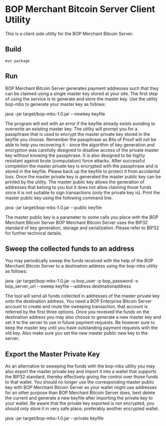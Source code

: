 BOP Merchant Bitcoin Server Client Utility
==========================================

This is a client side utility for the BOP Merchant Bitcoin Server.

Build
-----

    mvn package

Run
---

BOP Merchant Bitcoin Server generates payment addresses such that they can be claimed using a single master key stored at your site. The first step of using the service is to generate and store the master key. Use the utility bop-mbs to generate your master key as follows:

java -jar target/bop-mbs-1.0.jar --newkey keyfile

The program will exit with an error if the keyfile already exists avoiding to overwrite an existing master key. The utility will prompt you for a passphrase that is used to encrypt the master private key stored in the keyfile you choose. Remember the passphrase as Bits of Proof will not be able to help you recovering it - since the algorithm of key generation and encryption was carefully designed to disallow access of the private master key without knowing the passphrase. It is also designed to be highly resistant against brute (computation) force attacks. After successful completion the master private key is encrypted with the passphrase and is stored in the keyfile. Please back up the keyfile to protect it from accidental loss.
Once the master private key is generated the master public key can be printed by the utility. The master public key allows the generation of addresses that belong to you but it does not  allow claiming those funds since it is not suitable to sign transactions (only the private key is). Print the master public key using the following command line.

java -jar target/bop-mbs-1.0.jar --public keyfile

The master public key is a parameter to some calls you place with the BOP Merchant Bitcoin Server
BOP Merchant Bitcoin Server uses the BIP32 standard of key generation, storage and serialization. Please refer to BIP32 for further technical details.

Sweep the collected funds to an address
---------------------------------------
You may periodically sweep the funds received with the help of the BOP Merchant Bitcoin Server to a destination address using the bop-mbs utility as follows:

java -jar target/bop-mbs-1.0.jar -u bop_user -p bop_password -s bop_server_url --sweep keyfile --address destinationaddress

The tool will send all funds collected in addresses of the master private key onto the destination address. You need a BOP Enterprise Bitcoin Server account to create and route the sweeping transaction, that account is referred by the first three options. 
Once you received the funds on the destination address you may also choose to generate a new master key and set it to the server to use in future payment requests. Be however sure to keep the master key until you have outstanding payment requests with the old key. Also make sure you set the new master public new key to the server.

Export the Master Private Key
-----------------------------
As an alternative to sweeping the funds with the bop-mbs utility you may also export the master private key and import it into a wallet that supports the BIP32 standard, thereby effectively giving the control over those funds to that wallet. You should no longer use the corresponding master public key with BOP Merchant Bitcoin Server as your wallet might use addresses for an other purpose than BOP Merchant Bitcoin Server does, best delete the current and generate a new keyfile after importing the private key to your wallet. Be aware that the private key exported is not encrypted, you should only store it in very safe place, preferably another encrypted wallet.


java -jar target/bop-mbs-1.0.jar --private keyfile

